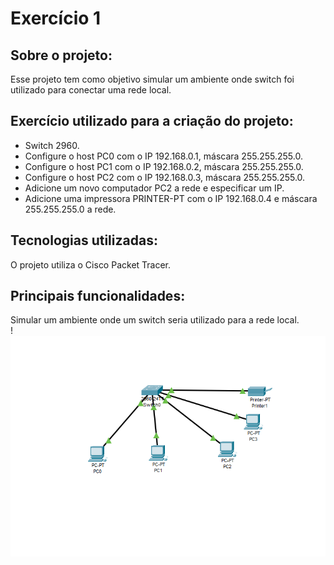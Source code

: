 # Exercício 1
## Sobre o projeto:
Esse projeto tem como objetivo simular um ambiente onde switch foi utilizado para conectar uma rede local. 
## Exercício utilizado para a criação do projeto:
+ Switch 2960.
+ Configure o host PC0 com o IP 192.168.0.1, máscara 255.255.255.0. 
+ Configure o host PC1 com o IP 192.168.0.2, máscara 255.255.255.0. 
+ Configure o host PC2 com o IP 192.168.0.3, máscara 255.255.255.0. 
+ Adicione um novo computador PC2 a rede e especificar um IP.
+ Adicione uma impressora PRINTER-PT com o IP 192.168.0.4 e máscara 255.255.255.0 a rede. 

## Tecnologias utilizadas:
O projeto utiliza o Cisco Packet Tracer. 

## Principais funcionalidades:
Simular um ambiente onde um switch seria utilizado para a rede local. \
!![alt text](image.png)

